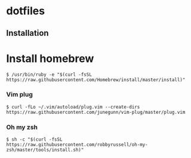 # dotfiles

## Installation

# Install homebrew

```
$ /usr/bin/ruby -e "$(curl -fsSL https://raw.githubusercontent.com/Homebrew/install/master/install)"
```


### Vim plug

```
$ curl -fLo ~/.vim/autoload/plug.vim --create-dirs https://raw.githubusercontent.com/junegunn/vim-plug/master/plug.vim
```

### Oh my zsh

```
$ sh -c "$(curl -fsSL https://raw.githubusercontent.com/robbyrussell/oh-my-zsh/master/tools/install.sh)"
```

